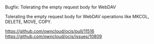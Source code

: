 Bugfix: Tolerating the empty request body for WebDAV

Tolerating the empty request body for WebDAV operations like MKCOL, DELETE, MOVE, COPY.

https://github.com/owncloud/ocis/pull/11516    
https://github.com/owncloud/ocis/issues/10809